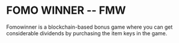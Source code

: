 # FOMO WINNER  -- FMW

Fomowinner is a blockchain-based bonus game where you can get considerable dividends by purchasing the item keys in the game.
